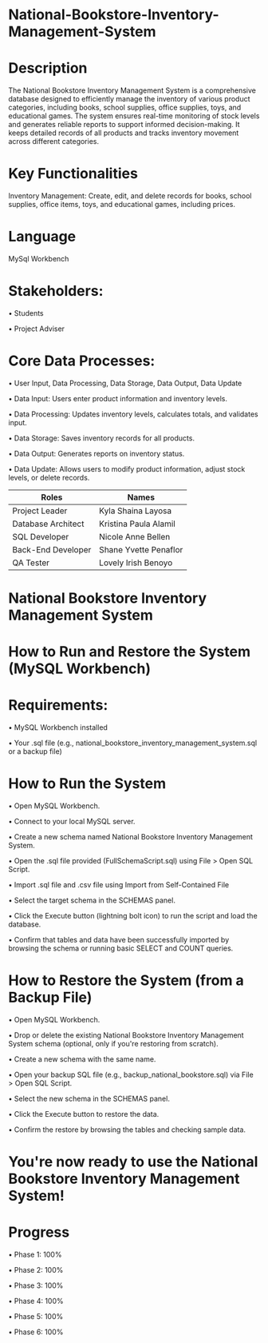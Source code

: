 # National-Bookstore-Inventory-Management-System

# Description
The National Bookstore Inventory Management System is a comprehensive database designed to efficiently manage the inventory of various product categories, including books, school supplies, office supplies, toys, and educational games. The system ensures real-time monitoring of stock levels and generates reliable reports to support informed decision-making. It keeps detailed records of all products and tracks inventory movement across different categories. 


# Key Functionalities
Inventory Management: Create, edit, and delete records for books, school supplies, office items, toys, and educational games, including prices. 

# Language
MySql Workbench

# Stakeholders:
•	Students 

•	Project Adviser 
 
# Core Data Processes: 
•	User Input, Data Processing, Data Storage, Data Output, Data Update 

•	Data Input: Users enter product information and inventory levels. 

•	Data Processing: Updates inventory levels, calculates totals, and validates input. 

•	Data Storage: Saves inventory records for all products. 

•	Data Output: Generates reports on inventory status. 

•	Data Update: Allows users to modify product information, adjust stock levels, or delete records. 


| Roles              | Names                 |
|------------------- |---------------------- |
| Project Leader     | Kyla Shaina Layosa    | 
| Database Architect | Kristina Paula Alamil |
| SQL Developer      | Nicole Anne Bellen    | 
| Back-End Developer | Shane Yvette Penaflor |
| QA Tester          | Lovely Irish Benoyo   | 

# National Bookstore Inventory Management System
# How to Run and Restore the System (MySQL Workbench)
# Requirements:
• MySQL Workbench installed

• Your .sql file (e.g., national_bookstore_inventory_management_system.sql or a backup file)

# How to Run the System
• Open MySQL Workbench.

• Connect to your local MySQL server.

• Create a new schema named National Bookstore Inventory Management System.

• Open the .sql file provided (FullSchemaScript.sql) using File > Open SQL Script.

• Import .sql file and .csv file using Import from Self-Contained File

• Select the target schema in the SCHEMAS panel.

• Click the Execute button (lightning bolt icon) to run the script and load the database.

• Confirm that tables and data have been successfully imported by browsing the schema or running basic SELECT and COUNT queries.

# How to Restore the System (from a Backup File)
• Open MySQL Workbench.

• Drop or delete the existing National Bookstore Inventory Management System schema (optional, only if you're restoring from scratch).

• Create a new schema with the same name.

• Open your backup SQL file (e.g., backup_national_bookstore.sql) via File > Open SQL Script.

• Select the new schema in the SCHEMAS panel.

• Click the Execute button to restore the data.

• Confirm the restore by browsing the tables and checking sample data.

# You're now ready to use the National Bookstore Inventory Management System!



# Progress
• Phase 1: 100%

• Phase 2: 100%

• Phase 3: 100%

• Phase 4: 100%

• Phase 5: 100%

• Phase 6: 100%
